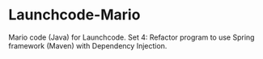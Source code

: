 # Launchcode-Mario
Mario code (Java) for Launchcode.
Set 4: Refactor program to use Spring framework (Maven) with Dependency Injection.
